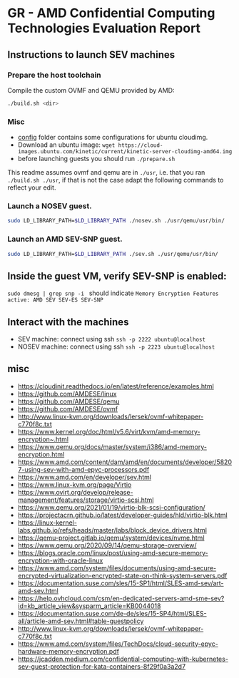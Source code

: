 # GR - AMD Confidential Computing Technologies Evaluation Report

## Instructions to launch SEV machines

### Prepare the host toolchain
Compile the custom OVMF and QEMU provided by AMD:

```bash
./build.sh <dir>
```

### Misc

- [config](.config/) folder contains some configurations for ubuntu cloudimg.
- Download an ubuntu image: `wget https://cloud-images.ubuntu.com/kinetic/current/kinetic-server-cloudimg-amd64.img`
- before launching guests you should run `./prepare.sh`

This readme assumes ovmf and qemu are in `./usr`, i.e. that you ran `./build.sh ./usr`, if that is not the case adapt the following commands to reflect your edit.

### Launch a NOSEV guest. 

```bash
sudo LD_LIBRARY_PATH=$LD_LIBRARY_PATH ./nosev.sh ./usr/qemu/usr/bin/
```

### Launch an AMD SEV-SNP guest. 

```bash
sudo LD_LIBRARY_PATH=$LD_LIBRARY_PATH ./sev.sh ./usr/qemu/usr/bin/
```

## Inside the guest VM, verify SEV-SNP is enabled:
`sudo dmesg | grep snp -i ` should indicate `Memory Encryption Features active: AMD SEV SEV-ES SEV-SNP`

## Interact with the machines
- SEV machine: connect using ssh `ssh -p 2222 ubuntu@localhost`
- NOSEV machine: connect using ssh `ssh -p 2223 ubuntu@localhost`

## misc
- <https://cloudinit.readthedocs.io/en/latest/reference/examples.html>
- <https://github.com/AMDESE/linux>
- <https://github.com/AMDESE/qemu>
- <https://github.com/AMDESE/ovmf>
- <http://www.linux-kvm.org/downloads/lersek/ovmf-whitepaper-c770f8c.txt>
- <https://www.kernel.org/doc/html/v5.6/virt/kvm/amd-memory-encryption~.html>
- <https://www.qemu.org/docs/master/system/i386/amd-memory-encryption.html>
- <https://www.amd.com/content/dam/amd/en/documents/developer/58207-using-sev-with-amd-epyc-processors.pdf>
- <https://www.amd.com/en/developer/sev.html>
- <https://www.linux-kvm.org/page/Virtio>
- <https://www.ovirt.org/develop/release-management/features/storage/virtio-scsi.html>
- <https://www.qemu.org/2021/01/19/virtio-blk-scsi-configuration/>
- <https://projectacrn.github.io/latest/developer-guides/hld/virtio-blk.html>
- <https://linux-kernel-labs.github.io/refs/heads/master/labs/block_device_drivers.html>
- <https://qemu-project.gitlab.io/qemu/system/devices/nvme.html>
- <https://www.qemu.org/2020/09/14/qemu-storage-overview/>
- <https://blogs.oracle.com/linux/post/using-amd-secure-memory-encryption-with-oracle-linux>
- <https://www.amd.com/system/files/documents/using-amd-secure-encrypted-virtualization-encrypted-state-on-think-system-servers.pdf>
- <https://documentation.suse.com/sles/15-SP1/html/SLES-amd-sev/art-amd-sev.html>
- <https://help.ovhcloud.com/csm/en-dedicated-servers-amd-sme-sev?id=kb_article_view&sysparm_article=KB0044018>
- <https://documentation.suse.com/de-de/sles/15-SP4/html/SLES-all/article-amd-sev.html#table-guestpolicy>
- <http://www.linux-kvm.org/downloads/lersek/ovmf-whitepaper-c770f8c.txt>
- <https://www.amd.com/system/files/TechDocs/cloud-security-epyc-hardware-memory-encryption.pdf>
- <https://jcadden.medium.com/confidential-computing-with-kubernetes-sev-guest-protection-for-kata-containers-8f29f0a3a2d7>

